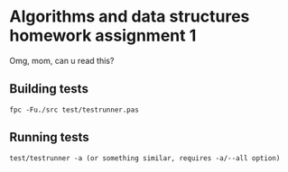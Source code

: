 # Algorithms and data structures homework assignment 1
Omg, mom, can u read this?

## Building tests
    fpc -Fu./src test/testrunner.pas
	
## Running tests
	test/testrunner -a (or something similar, requires -a/--all option)